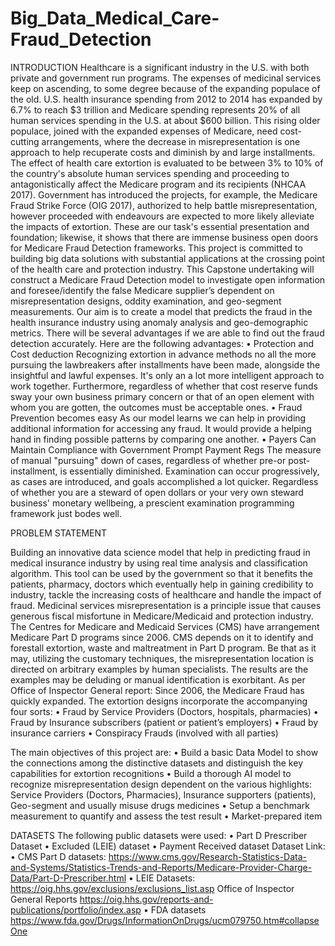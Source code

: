 # Big_Data_Medical_Care-Fraud_Detection
INTRODUCTION
Healthcare is a significant industry in the U.S. with both private and government run programs. The expenses of medicinal services keep on ascending, to some degree because of the expanding populace of the old. U.S. health insurance spending from 2012 to 2014 has expanded by 6.7% to reach $3 trillion and Medicare spending represents 20% of all human services spending in the U.S. at about $600 billion. 
This rising older populace, joined with the expanded expenses of Medicare, need cost-cutting arrangements, where the decrease in misrepresentation is one approach to help recuperate costs and diminish by and large installments. The effect of health care extortion is evaluated to be between 3% to 10% of the country's absolute human services spending and proceeding to antagonistically affect the Medicare program and its recipients (NHCAA 2017). 
Government has introduced the projects, for example, the Medicare Fraud Strike Force (OIG 2017), authorized to help battle misrepresentation, however proceeded with endeavours are expected to more likely alleviate the impacts of extortion. These are our task's essential presentation and foundation; likewise, it shows that there are immense business open doors for Medicare Fraud Detection frameworks.
This project is committed to building big data solutions with substantial applications at the crossing point of the health care and protection industry. This Capstone undertaking will construct a Medicare Fraud Detection model to investigate open information and foresee/identify the false Medicare supplier’s dependent on misrepresentation designs, oddity examination, and geo-segment measurements.
Our aim is to create a model that predicts the fraud in the health insurance industry using anomaly analysis and geo-demographic metrics. There will be several advantages if we are able to find out the fraud detection accurately. Here are the following advantages:
•	Protection and Cost deduction
Recognizing extortion in advance methods no all the more pursuing the lawbreakers after installments have been made, alongside the insightful and lawful expenses. It's only an a lot more intelligent approach to work together. Furthermore, regardless of whether that cost reserve funds sway your own business primary concern or that of an open element with whom you are gotten, the outcomes must be acceptable ones.
•	Fraud Prevention becomes easy
As our model learns we can help in providing additional information for accessing any fraud. It would provide a helping hand in finding possible patterns by comparing one another.
•	Payers Can Maintain Compliance with Government Prompt Payment Regs
The measure of manual "pursuing" down of cases, regardless of whether pre-or post-installment, is essentially diminished. Examination can occur progressively, as cases are introduced, and goals accomplished a lot quicker. Regardless of whether you are a steward of open dollars or your very own steward business' monetary wellbeing, a prescient examination programming framework just bodes well.




     
PROBLEM STATEMENT

Building an innovative data science model that help in predicting fraud in medical insurance industry by using real time analysis and classification algorithm. This tool can be used by the government so that it benefits the patients, pharmacy, doctors which eventually help in gaining credibility to industry, tackle the increasing costs of healthcare and handle the impact of fraud.
Medicinal services misrepresentation is a principle issue that causes generous fiscal misfortune in Medicare/Medicaid and protection industry. The Centres for Medicare and Medicaid Services (CMS) have arrangement Medicare Part D programs since 2006. CMS depends on it to identify and forestall extortion, waste and maltreatment in Part D program. Be that as it may, utilizing the customary techniques, the misrepresentation location is directed on arbitrary examples by human specialists. The results are the examples may be deluding or manual identification is exorbitant. As per Office of Inspector General report: Since 2006, the Medicare Fraud has quickly expanded. The extortion designs incorporate the accompanying four sorts:
• Fraud by Service Providers (Doctors, hospitals, pharmacies) 
• Fraud by Insurance subscribers (patient or patient’s employers)
• Fraud by insurance carriers 
• Conspiracy Frauds (involved with all parties)

The main objectives of this project are:
• Build a basic Data Model to show the connections among the distinctive datasets and distinguish the key capabilities for extortion recognitions
• Build a thorough AI model to recognize misrepresentation design dependent on the various highlights: Service Providers (Doctors, Pharmacies), Insurance supporters (patients), Geo-segment and usually misuse drugs medicines
• Setup a benchmark measurement to quantify and assess the test result
• Market-prepared item

DATASETS
The following public datasets were used:
•	Part D Prescriber Dataset
•	Excluded (LEIE) dataset
•	Payment Received dataset
Dataset Link:
•	CMS Part D datasets: https://www.cms.gov/Research-Statistics-Data-and-Systems/Statistics-Trends-and-Reports/Medicare-Provider-Charge-Data/Part-D-Prescriber.html
•	 LEIE Datasets: https://oig.hhs.gov/exclusions/exclusions_list.asp Office of Inspector General Reports https://oig.hhs.gov/reports-and-publications/portfolio/index.asp
•	 FDA datasets https://www.fda.gov/Drugs/InformationOnDrugs/ucm079750.htm#collapseOne
